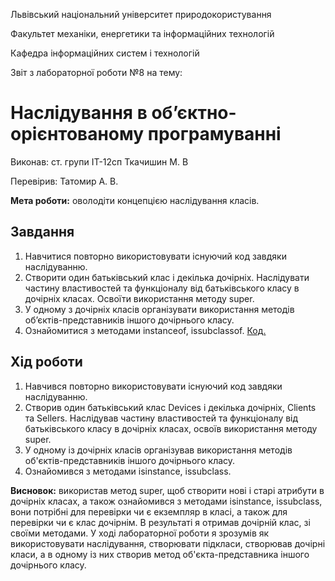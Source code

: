 Львівський національний університет природокористування

Факультет механіки, енергетики та інформаційних технологій

Кафедра інформаційних систем і технологій 

Звіт з лабораторної роботи №8
на тему: 

# Наслідування в об’єктно-орієнтованому програмуванні

Виконав: ст. групи ІТ-12сп Ткачишин М. В

Перевірив: Татомир А. В.

**Мета роботи:** оволодіти концепцією наслідування класів.

## Завдання
1. Навчитися повторно використовувати існуючий код завдяки наслідуванню. 
2. Створити один батьківський клас і декілька дочірніх. Наслідувати частину властивостей та функціоналу від батьківського класу в дочірніх класах. Освоїти використання методу ​super​. 
3. У одному з дочірніх класів організувати використання методів об’єктів-представників іншого дочірнього класу. 
4. Ознайомитися з методами ​instanceof, issubclassof.
[Код.](./main.py)

## Хід роботи
1. Навчився повторно використовувати існуючий код завдяки наслідуванню.
2. Створив один батьківський клас Devices і декілька дочірніх, Clients та Sellers. Наслідував частину властивостей та функціоналу від батьківського класу в дочірніх класах, освоїв використання методу super.
3. У одному із дочірніх класів організував використання методів об'єктів-представників іншого дочірнього класу.
4. Ознайомився з методами isinstance, issubclass.

**Висновок:** використав метод super, щоб створити нові і старі атрибути в дочірніх класах, а також ознайомився з методами isinstance, issubclass, вони потрібні для перевірки чи є екземпляр в класі, а також для перевірки чи є клас дочірнім. В результаті я отримав дочірній клас, зі своїми методами. У ході лабораторної роботи я зрозумів як використовувати наслідування, створювати підкласи, створював дочірні класи, а в одному із них створив метод об'єкта-представника іншого дочірнього класу.
